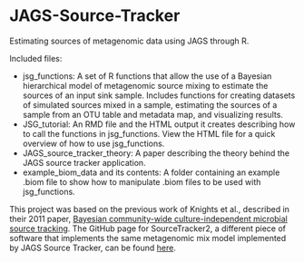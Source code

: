 # JAGS-Source-Tracker

Estimating sources of metagenomic data using JAGS through R.

Included files:

- jsg_functions: A set of R functions that allow the use of a Bayesian hierarchical model of metagenomic source mixing to estimate the sources of an input sink sample. Includes functions for creating datasets of simulated sources mixed in a sample, estimating the sources of a sample from an OTU table and metadata map, and visualizing results.
- JSG_tutorial: An RMD file and the HTML output it creates describing how to call the functions in jsg_functions. View the HTML file for a quick overview of how to use jsg_functions.
- JAGS_source_tracker_theory: A paper describing the theory behind the JAGS source tracker application.
- example_biom_data and its contents: A folder containing an example .biom file to show how to manipulate .biom files to be used with jsg_functions.

This project was based on the previous work of Knights et al., described in their 2011 paper, [Bayesian community-wide culture-independent microbial source tracking](https://www.ncbi.nlm.nih.gov/pubmed/21765408). The GitHub page for SourceTracker2, a different piece of software that implements the same metagenomic mix model implemented by JAGS Source Tracker, can be found [here](https://github.com/biota/sourcetracker2). 